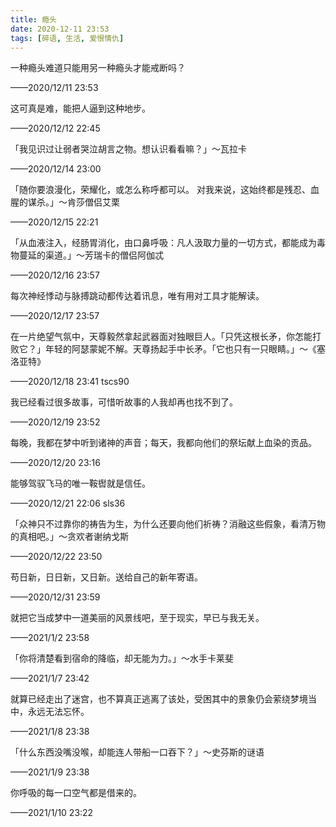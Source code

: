 ```yaml
---
title: 瘾头
date: 2020-12-11 23:53
tags: [碎语, 生活, 爱恨情仇]
---
```


一种瘾头难道只能用另一种瘾头才能戒断吗？

——2020/12/11 23:53

这可真是难，能把人逼到这种地步。

——2020/12/12 22:45

「我见识过让弱者哭泣胡言之物。想认识看看嘛？」～瓦拉卡
 
——2020/12/14 23:00

「随你要浪漫化，荣耀化，或怎么称呼都可以。 对我来说，这始终都是残忍、血腥的谋杀。」～肯莎僧侣艾栗

——2020/12/15 22:21

「从血液注入，经肠胃消化，由口鼻呼吸：凡人汲取力量的一切方式，都能成为毒物蔓延的渠道。」～芳瑞卡的僧侣阿伽忒

——2020/12/16 23:57

每次神经悸动与脉搏跳动都传达着讯息，唯有用对工具才能解读。

——2020/12/17 23:57

在一片绝望气氛中，天尊毅然拿起武器面对独眼巨人。「只凭这根长矛，你怎能打败它？」年轻的阿瑟蒙妮不解。天尊扬起手中长矛。「它也只有一只眼睛。」～《塞洛亚特》

——2020/12/18 23:41 tscs90

我已经看过很多故事，可惜听故事的人我却再也找不到了。

——2020/12/19 23:52

每晚，我都在梦中听到诸神的声音；每天，我都向他们的祭坛献上血染的贡品。

——2020/12/20 23:16

能够驾驭飞马的唯一鞍辔就是信任。

——2020/12/21 22:06 sls36

「众神只不过靠你的祷告为生，为什么还要向他们祈祷？消融这些假象，看清万物的真相吧。」～贪欢者谢纳戈斯

——2020/12/22 23:50

苟日新，日日新，又日新。送给自己的新年寄语。

——2020/12/31 23:59 

就把它当成梦中一道美丽的风景线吧，至于现实，早已与我无关。

——2021/1/2 23:58

「你将清楚看到宿命的降临，却无能为力。」～水手卡莱斐

——2021/1/7 23:42

就算已经走出了迷宫，也不算真正逃离了该处，受困其中的景象仍会萦绕梦境当中，永远无法忘怀。

——2021/1/8 23:38

「什么东西没嘴没喉，却能连人带船一口吞下？」～史芬斯的谜语

——2021/1/9 23:38

你呼吸的每一口空气都是借来的。

——2021/1/10 23:22
